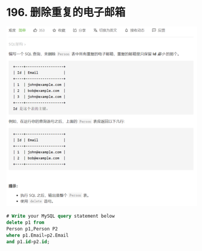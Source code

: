 # 196. 删除重复的电子邮箱

![](image/image.png)


 ```sql
 # Write your MySQL query statement below
 delete p1 from
 Person p1,Person P2
 where p1.Email=p2.Email
 and p1.id>p2.id;
 ```


